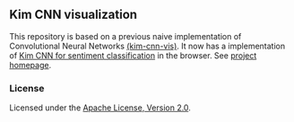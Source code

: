 ## Kim CNN visualization

This repository is based on a previous naive implementation of Convolutional Neural Networks [(kim-cnn-vis)](https://github.com/tuzhucheng/kim-cnn-vis). It now has a implementation of [Kim CNN for sentiment classification](https://arxiv.org/abs/1408.5882) in the browser. See [project homepage](https://yiyun-liang.github.io/kim-cnn-vis/).

### License

Licensed under the [Apache License, Version 2.0](http://www.apache.org/licenses/LICENSE-2.0).

